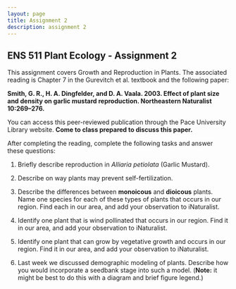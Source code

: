 ```yaml
---
layout: page
title: Assignment 2
description: assignment 2
---
```


## ENS 511 Plant Ecology - Assignment 2 

This assignment covers Growth and Reproduction in Plants. 
The associated reading is Chapter 7 in the Gurevitch et al. textbook and the following paper:

**Smith, G. R., H. A. Dingfelder, and D. A. Vaala. 2003. Effect of plant size and density on garlic mustard reproduction. Northeastern Naturalist 10:269–276.**

You can access this peer-reviewed publication through the Pace University Library website. **Come to class prepared to discuss this paper.**

After completing the reading, complete the following tasks and answer these questions:

1. Briefly describe reproduction in *Alliaria petiolata* (Garlic Mustard).

2. Describe on way plants may prevent self-fertilization.

3. Describe the differences between **monoicous** and **dioicous** plants. Name one species for each of these types of plants that occurs in our region. Find each in our area, and add your observation to iNaturalist.

4. Identify one plant that is wind pollinated that occurs in our region. Find it in our area, and add your observation to iNaturalist.

5. Identify one plant that can grow by vegetative growth and occurs in our region. Find it in our area, and add your observation to iNaturalist.

6. Last week we discussed demographic modeling of plants. Describe how you would incorporate a seedbank stage into such a model. (**Note:** it might be best to do this with a diagram and brief figure legend.)